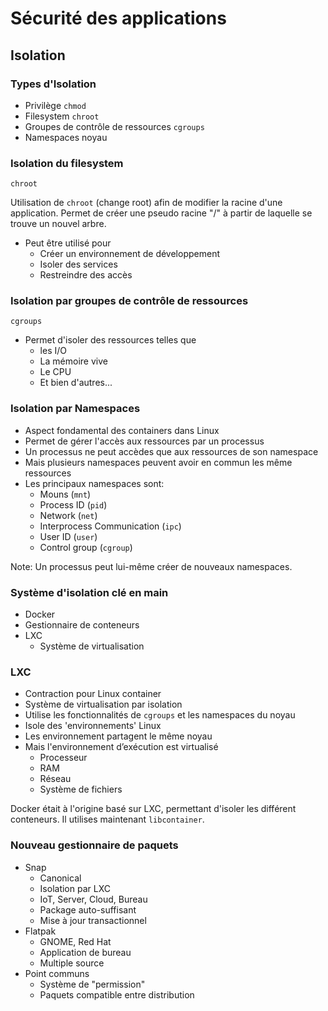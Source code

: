 
# Sécurité des applications

## Isolation

### Types d'Isolation

* Privilège `chmod`
* Filesystem `chroot`
* Groupes de contrôle de ressources `cgroups`
* Namespaces noyau

### Isolation du filesystem

`chroot`

Utilisation de `chroot` (change root) afin de modifier la racine d'une application. Permet de créer une pseudo racine "/" à partir de laquelle se trouve
un nouvel arbre.

* Peut être utilisé pour
	* Créer un environnement de développement
	* Isoler des services
	* Restreindre des accès

### Isolation par groupes de contrôle de ressources

`cgroups`

* Permet d'isoler des ressources telles que
	* les I/O
	* La mémoire vive
	* Le CPU
	* Et bien d'autres...


### Isolation par Namespaces

* Aspect fondamental des containers dans Linux
* Permet de gérer l'accès aux ressources par un processus
* Un processus ne peut accèdes que aux ressources de son namespace
* Mais plusieurs namespaces peuvent avoir en commun les même ressources
* Les principaux namespaces sont:
	* Mouns (`mnt`)
	* Process ID (`pid`)
	* Network (`net`)
	* Interprocess Communication (`ipc`)
	* User ID (`user`)
	* Control group (`cgroup`)

Note: Un processus peut lui-même créer de nouveaux namespaces.



### Système d'isolation clé en main

* Docker
 * Gestionnaire de conteneurs
* LXC
	* Système de virtualisation


### LXC

* Contraction pour Linux container
* Système de virtualisation par isolation
* Utilise les fonctionnalités de `cgroups` et les namespaces du noyau
* Isole des 'environnements' Linux
* Les environnement partagent le même noyau
* Mais l'environnement d’exécution est virtualisé
	* Processeur
	* RAM
	* Réseau
	* Système de fichiers

Docker était à l'origine basé sur LXC, permettant d'isoler les différent conteneurs. Il utilises maintenant `libcontainer`.



### Nouveau gestionnaire de paquets

 * Snap
	 * Canonical
	 * Isolation par LXC
	 * IoT, Server, Cloud, Bureau
	 * Package auto-suffisant
	 * Mise à jour transactionnel
 * Flatpak
	 * GNOME, Red Hat
	 * Application de bureau
	 * Multiple source
 * Point communs
	 * Système de "permission"
	 * Paquets compatible entre distribution
